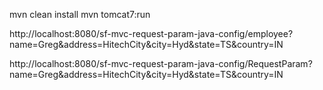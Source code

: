 mvn clean install
mvn tomcat7:run

http://localhost:8080/sf-mvc-request-param-java-config/employee?name=Greg&address=HitechCity&city=Hyd&state=TS&country=IN

http://localhost:8080/sf-mvc-request-param-java-config/RequestParam?name=Greg&address=HitechCity&city=Hyd&state=TS&country=IN